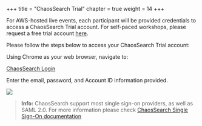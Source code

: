 +++
title = "ChaosSearch Trial"
chapter = true
weight = 14
+++

For AWS-hosted live events, each participant will be provided credentials to access a ChaosSearch Trial account.
For self-paced workshops, please request a free trial account [here](https://www.chaossearch.io/trial).

Please follow the steps below to access your ChaosSearch Trial account:

Using Chrome as your web browser, navigate to:

[ChaosSearch Login](https://poc-trial.chaossearch.io/)

Enter the email, password, and Account ID information provided.

![](/images/gettingstarted/chaos_login.jpg)


> **Info:** ChaosSearch support most single sign-on providers, as well as SAML 2.0. For more information please check [ChaosSearch Single Sign-On documentation](https://docs.chaossearch.io/docs/single-sign-on)